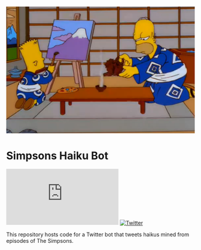 ![](media/47_ronin.png "I wanted to be Oshi, but they made me Ori")

# Simpsons Haiku Bot

[![GitHub license](https://badgen.net/github/license/Naereen/Strapdown.js)](https://github.com/mwestt/simpsons-haiku/blob/main/LICENSE)
[![Twitter](https://badgen.net/badge/icon/twitter?icon=twitter&label)](https://twitter.com/SimpsonsHaiku)

This repository hosts code for a Twitter bot that tweets haikus mined from episodes of The Simpsons.
